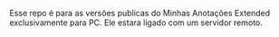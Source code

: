 Esse repo é para as versões publicas do Minhas Anotações Extended exclusivamente para PC.
Ele estara ligado com um servidor remoto.
